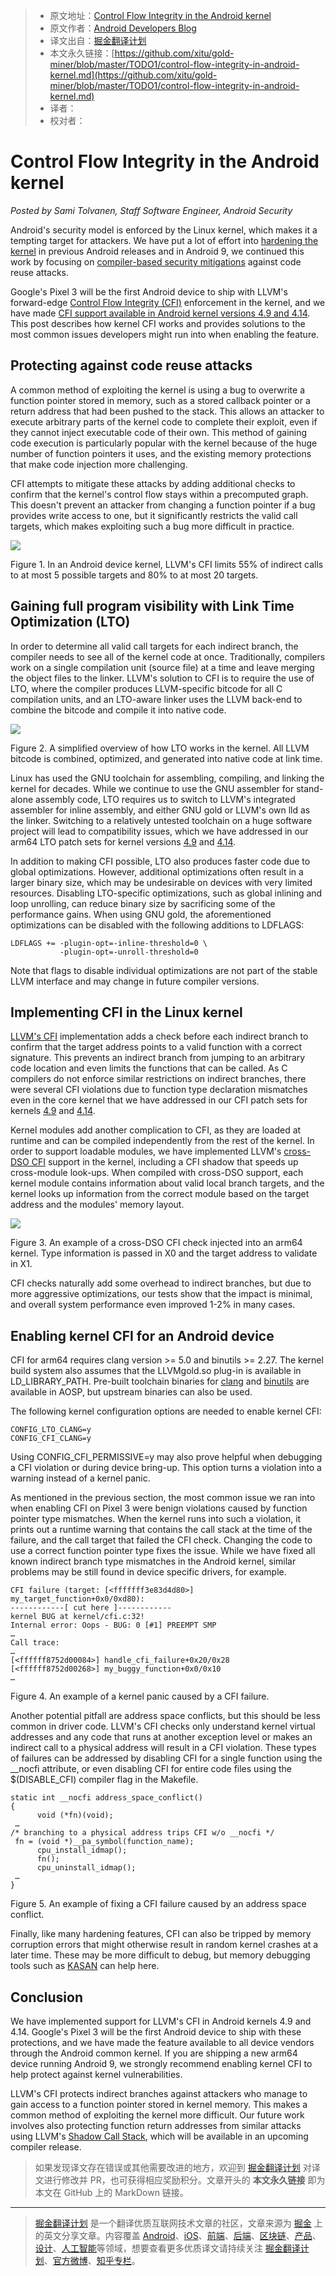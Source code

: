 > * 原文地址：[Control Flow Integrity in the Android kernel](https://android-developers.googleblog.com/2018/10/control-flow-integrity-in-android-kernel.html)
> * 原文作者：[Android Developers Blog](https://android-developers.googleblog.com)
> * 译文出自：[掘金翻译计划](https://github.com/xitu/gold-miner)
> * 本文永久链接：[https://github.com/xitu/gold-miner/blob/master/TODO1/control-flow-integrity-in-android-kernel.md](https://github.com/xitu/gold-miner/blob/master/TODO1/control-flow-integrity-in-android-kernel.md)
> * 译者：
> * 校对者：

# Control Flow Integrity in the Android kernel

_Posted by Sami Tolvanen, Staff Software Engineer, Android Security_

Android's security model is enforced by the Linux kernel, which makes it a tempting target for attackers. We have put a lot of effort into [hardening the kernel](https://android-developers.googleblog.com/2017/08/hardening-kernel-in-android-oreo.html) in previous Android releases and in Android 9, we continued this work by focusing on [compiler-based security mitigations](https://android-developers.googleblog.com/2018/06/compiler-based-security-mitigations-in.html) against code reuse attacks.

Google's Pixel 3 will be the first Android device to ship with LLVM's forward-edge [Control Flow Integrity (CFI)](https://clang.llvm.org/docs/ControlFlowIntegrity.html) enforcement in the kernel, and we have made [CFI support available in Android kernel versions 4.9 and 4.14](https://source.android.com/devices/tech/debug/kcfi). This post describes how kernel CFI works and provides solutions to the most common issues developers might run into when enabling the feature.

## Protecting against code reuse attacks

A common method of exploiting the kernel is using a bug to overwrite a function pointer stored in memory, such as a stored callback pointer or a return address that had been pushed to the stack. This allows an attacker to execute arbitrary parts of the kernel code to complete their exploit, even if they cannot inject executable code of their own. This method of gaining code execution is particularly popular with the kernel because of the huge number of function pointers it uses, and the existing memory protections that make code injection more challenging.

CFI attempts to mitigate these attacks by adding additional checks to confirm that the kernel's control flow stays within a precomputed graph. This doesn't prevent an attacker from changing a function pointer if a bug provides write access to one, but it significantly restricts the valid call targets, which makes exploiting such a bug more difficult in practice.

[![](https://1.bp.blogspot.com/-SAbAK7FpTNw/W700bhOfGuI/AAAAAAAAFz4/N6PNS6LDxN0-yRl-xwWdRQW4pyqKAcRwACLcBGAs/s1600/figure_cfi_effectivenessimage1.png)](https://1.bp.blogspot.com/-SAbAK7FpTNw/W700bhOfGuI/AAAAAAAAFz4/N6PNS6LDxN0-yRl-xwWdRQW4pyqKAcRwACLcBGAs/s1600/figure_cfi_effectivenessimage1.png)

Figure 1. In an Android device kernel, LLVM's CFI limits 55% of indirect calls to at most 5 possible targets and 80% to at most 20 targets.

## Gaining full program visibility with Link Time Optimization (LTO)

In order to determine all valid call targets for each indirect branch, the compiler needs to see all of the kernel code at once. Traditionally, compilers work on a single compilation unit (source file) at a time and leave merging the object files to the linker. LLVM's solution to CFI is to require the use of LTO, where the compiler produces LLVM-specific bitcode for all C compilation units, and an LTO-aware linker uses the LLVM back-end to combine the bitcode and compile it into native code.

[![](https://3.bp.blogspot.com/-qyrtXmMXuVs/W700gB5yQOI/AAAAAAAAFz8/9Dm4v75Sl9oNEskKppbYap9AMbE7s2KWACLcBGAs/s1600/2_lto_overviewimage2.png)](https://3.bp.blogspot.com/-qyrtXmMXuVs/W700gB5yQOI/AAAAAAAAFz8/9Dm4v75Sl9oNEskKppbYap9AMbE7s2KWACLcBGAs/s1600/2_lto_overviewimage2.png)

Figure 2. A simplified overview of how LTO works in the kernel. All LLVM bitcode is combined, optimized, and generated into native code at link time.

Linux has used the GNU toolchain for assembling, compiling, and linking the kernel for decades. While we continue to use the GNU assembler for stand-alone assembly code, LTO requires us to switch to LLVM's integrated assembler for inline assembly, and either GNU gold or LLVM's own lld as the linker. Switching to a relatively untested toolchain on a huge software project will lead to compatibility issues, which we have addressed in our arm64 LTO patch sets for kernel versions [4.9](https://android-review.googlesource.com/q/topic:android-4.9-lto) and [4.14](https://android-review.googlesource.com/q/topic:android-4.14-lto).

In addition to making CFI possible, LTO also produces faster code due to global optimizations. However, additional optimizations often result in a larger binary size, which may be undesirable on devices with very limited resources. Disabling LTO-specific optimizations, such as global inlining and loop unrolling, can reduce binary size by sacrificing some of the performance gains. When using GNU gold, the aforementioned optimizations can be disabled with the following additions to LDFLAGS:

```
LDFLAGS += -plugin-opt=-inline-threshold=0 \
           -plugin-opt=-unroll-threshold=0
```

Note that flags to disable individual optimizations are not part of the stable LLVM interface and may change in future compiler versions.

## Implementing CFI in the Linux kernel

[LLVM's CFI](https://clang.llvm.org/docs/ControlFlowIntegrity.html#indirect-function-call-checking) implementation adds a check before each indirect branch to confirm that the target address points to a valid function with a correct signature. This prevents an indirect branch from jumping to an arbitrary code location and even limits the functions that can be called. As C compilers do not enforce similar restrictions on indirect branches, there were several CFI violations due to function type declaration mismatches even in the core kernel that we have addressed in our CFI patch sets for kernels [4.9](https://android-review.googlesource.com/q/topic:android-4.9-cfi) and [4.14](https://android-review.googlesource.com/q/topic:android-4.14-cfi).

Kernel modules add another complication to CFI, as they are loaded at runtime and can be compiled independently from the rest of the kernel. In order to support loadable modules, we have implemented LLVM's [cross-DSO CFI](https://clang.llvm.org/docs/ControlFlowIntegrity.html#shared-library-support) support in the kernel, including a CFI shadow that speeds up cross-module look-ups. When compiled with cross-DSO support, each kernel module contains information about valid local branch targets, and the kernel looks up information from the correct module based on the target address and the modules' memory layout.

[![](https://2.bp.blogspot.com/-Iee5TBAz8Yo/W700nNjYZkI/AAAAAAAAF0A/oPsRJJhs2qMb-jNv4RGd4a5K3h8W7B9ygCLcBGAs/s1600/3_cfi_checkimage3.png)](https://2.bp.blogspot.com/-Iee5TBAz8Yo/W700nNjYZkI/AAAAAAAAF0A/oPsRJJhs2qMb-jNv4RGd4a5K3h8W7B9ygCLcBGAs/s1600/3_cfi_checkimage3.png)

Figure 3. An example of a cross-DSO CFI check injected into an arm64 kernel. Type information is passed in X0 and the target address to validate in X1.

CFI checks naturally add some overhead to indirect branches, but due to more aggressive optimizations, our tests show that the impact is minimal, and overall system performance even improved 1-2% in many cases.

## Enabling kernel CFI for an Android device

CFI for arm64 requires clang version >= 5.0 and binutils >= 2.27. The kernel build system also assumes that the LLVMgold.so plug-in is available in LD_LIBRARY_PATH. Pre-built toolchain binaries for [clang](https://android.googlesource.com/platform/prebuilts/clang/host/linux-x86/+/master) and [binutils](https://android.googlesource.com/platform/prebuilts/gcc/linux-x86/aarch64/aarch64-linux-android-4.9/+/master) are available in AOSP, but upstream binaries can also be used.

The following kernel configuration options are needed to enable kernel CFI:

```
CONFIG_LTO_CLANG=y
CONFIG_CFI_CLANG=y
```

Using CONFIG_CFI_PERMISSIVE=y may also prove helpful when debugging a CFI violation or during device bring-up. This option turns a violation into a warning instead of a kernel panic.

As mentioned in the previous section, the most common issue we ran into when enabling CFI on Pixel 3 were benign violations caused by function pointer type mismatches. When the kernel runs into such a violation, it prints out a runtime warning that contains the call stack at the time of the failure, and the call target that failed the CFI check. Changing the code to use a correct function pointer type fixes the issue. While we have fixed all known indirect branch type mismatches in the Android kernel, similar problems may be still found in device specific drivers, for example.

```
CFI failure (target: [<fffffff3e83d4d80>] my_target_function+0x0/0xd80):
------------[ cut here ]------------
kernel BUG at kernel/cfi.c:32!
Internal error: Oops - BUG: 0 [#1] PREEMPT SMP
…
Call trace:
…
[<ffffff8752d00084>] handle_cfi_failure+0x20/0x28
[<ffffff8752d00268>] my_buggy_function+0x0/0x10
…
```

Figure 4. An example of a kernel panic caused by a CFI failure.

Another potential pitfall are address space conflicts, but this should be less common in driver code. LLVM's CFI checks only understand kernel virtual addresses and any code that runs at another exception level or makes an indirect call to a physical address will result in a CFI violation. These types of failures can be addressed by disabling CFI for a single function using the __nocfi attribute, or even disabling CFI for entire code files using the $(DISABLE_CFI) compiler flag in the Makefile.

```
static int __nocfi address_space_conflict()
{
      void (*fn)(void);
 …
/* branching to a physical address trips CFI w/o __nocfi */
 fn = (void *)__pa_symbol(function_name);
      cpu_install_idmap();
      fn();
      cpu_uninstall_idmap();
 …
}
```

Figure 5. An example of fixing a CFI failure caused by an address space conflict.

Finally, like many hardening features, CFI can also be tripped by memory corruption errors that might otherwise result in random kernel crashes at a later time. These may be more difficult to debug, but memory debugging tools such as [KASAN](https://www.kernel.org/doc/html/v4.14/dev-tools/kasan.html) can help here.

## Conclusion

We have implemented support for LLVM's CFI in Android kernels 4.9 and 4.14. Google's Pixel 3 will be the first Android device to ship with these protections, and we have made the feature available to all device vendors through the Android common kernel. If you are shipping a new arm64 device running Android 9, we strongly recommend enabling kernel CFI to help protect against kernel vulnerabilities.

LLVM's CFI protects indirect branches against attackers who manage to gain access to a function pointer stored in kernel memory. This makes a common method of exploiting the kernel more difficult. Our future work involves also protecting function return addresses from similar attacks using LLVM's [Shadow Call Stack](https://clang.llvm.org/docs/ShadowCallStack.html), which will be available in an upcoming compiler release.

> 如果发现译文存在错误或其他需要改进的地方，欢迎到 [掘金翻译计划](https://github.com/xitu/gold-miner) 对译文进行修改并 PR，也可获得相应奖励积分。文章开头的 **本文永久链接** 即为本文在 GitHub 上的 MarkDown 链接。


---

> [掘金翻译计划](https://github.com/xitu/gold-miner) 是一个翻译优质互联网技术文章的社区，文章来源为 [掘金](https://juejin.im) 上的英文分享文章。内容覆盖 [Android](https://github.com/xitu/gold-miner#android)、[iOS](https://github.com/xitu/gold-miner#ios)、[前端](https://github.com/xitu/gold-miner#前端)、[后端](https://github.com/xitu/gold-miner#后端)、[区块链](https://github.com/xitu/gold-miner#区块链)、[产品](https://github.com/xitu/gold-miner#产品)、[设计](https://github.com/xitu/gold-miner#设计)、[人工智能](https://github.com/xitu/gold-miner#人工智能)等领域，想要查看更多优质译文请持续关注 [掘金翻译计划](https://github.com/xitu/gold-miner)、[官方微博](http://weibo.com/juejinfanyi)、[知乎专栏](https://zhuanlan.zhihu.com/juejinfanyi)。
